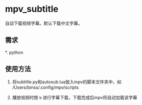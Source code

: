 # mpv_subtitle

自动下载视频字幕。默认下载中文字幕。

## 需求

*. python

## 使用方法

1. 将subtitle.py和autosub.lua放入mpv的脚本文件夹中，如 /Users/binss/.config/mpv/scripts

2. 播放视频时按 `b` 进行字幕下载，下载完成后mpv将自动加载该字幕


